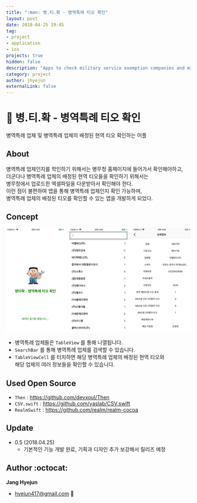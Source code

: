 ```yaml
---
title: ":man: 병.티.확 - 병역특례 티오 확인"
layout: post
date: 2018-04-25 19:45
tag:
- project
- application
- ios
projects: true
hidden: false
description: "Apps to check military service exemption companies and military service exception TO."
category: project
author: jhyejun
externalLink: false
---
```


# :man: 병.티.확 - 병역특례 티오 확인
병역특례 업체 및 병역특례 업체의 배정된 현역 티오 확인하는 어플


## About
병역특례 업체인지를 학인하기 위해서는 병무청 홈페이지에 들어가서 확인해야하고,<br>
더군다나 병역특례 업체의 배정된 현역 티오들을 확인하기 위해서는<br>
병무청에서 업로드한 엑셀파일을 다운받아서 확인해야 한다.<br>
이런 점이 불편하여 앱을 통해 병역특례 업체인지 확인 가능하며,<br>
병역특례 업체의 배정된 티오를 확인할 수 있는 앱을 개발하게 되었다.<br>


## Concept
![Screenshot](/assets/images/project/military-to/screenshot-slide.png)

- 병역특례 업체들은 `TableView` 를 통해 나열됩니다.
- `SearchBar` 를 통해 병역특례 업체를 검색할 수 있습니다.
- `TableViewCell` 를 터치하면 해당 병역특례 업체의 배정된 현역 티오와<br>
해당 업체의 여러 정보들을 확인할 수 있습니다.


## Used Open Source
- `Then` : https://github.com/devxoul/Then
- `CSV.swift` : https://github.com/yaslab/CSV.swift
- `RealmSwift` : https://github.com/realm/realm-cocoa


## Update
- 0.5 (2018.04.25)
    - 기본적인 기능 개발 완료, 기획과 디자인 추가 보강해서 릴리즈 예정


## Author :octocat:
**Jang Hyejun**
- hyejun417@gmail.com :email:
